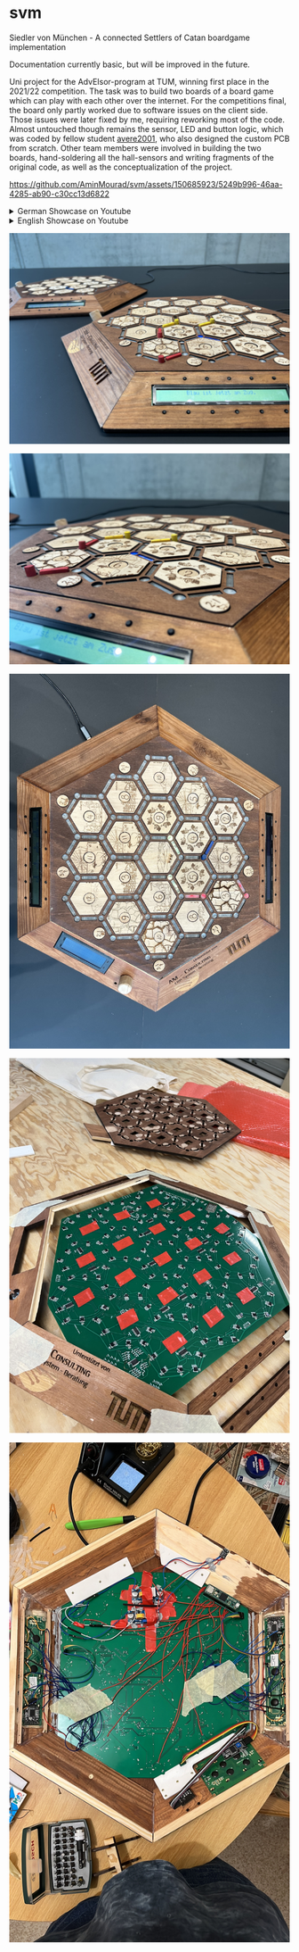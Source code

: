 # svm
Siedler von München - A connected Settlers of Catan boardgame implementation

Documentation currently basic, but will be improved in the future. 

Uni project for the AdvEIsor-program at TUM, winning first place in the 2021/22 competition. The task was to build two boards of a board game which can play with each other over the internet.
For the competitions final, the board only partly worked due to software issues on the client side. Those issues were later fixed by me, requiring reworking most of the code. Almost untouched though remains the sensor, LED and button logic, which was coded by fellow student [avere2001](https://github.com/avere2001), who also designed the custom PCB from scratch. Other team members were involved in building the two boards, hand-soldering all the hall-sensors and writing fragments of the original code, as well as the conceptualization of the project.


https://github.com/AminMourad/svm/assets/150685923/5249b996-46aa-4285-ab90-c30cc13d6822

<details>
<summary>German Showcase on Youtube</summary>
  
[![German Explainer on Youtube](https://i.imgur.com/Ra8uUQc.jpeg)](https://youtu.be/GJIagp3J2kE)
</details>
<details>
<summary>English Showcase on Youtube</summary>
  
[![English Explainer on Youtube](https://i.imgur.com/nrAp1VY.jpeg)](https://youtu.be/6_ybZnLNedE)
</details>


![both boards behind each other](https://github.com/AminMourad/svm/blob/main/media/boards.jpeg?raw=true)

![closeup of one of the boards after start](https://github.com/AminMourad/svm/blob/main/media/board-closeup.jpeg?raw=true)

![board from above, showing the placement of all the display](https://github.com/AminMourad/svm/blob/main/media/board-overhead.jpeg?raw=true)

![PCB inside the board](https://github.com/AminMourad/svm/blob/main/media/pcb-in-board.jpg?raw=true)

![under the hood of the board, PCB from underneith](https://github.com/AminMourad/svm/blob/main/media/under-the-hood.JPG?raw=true)




